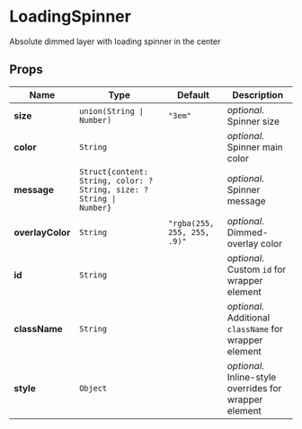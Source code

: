 # LoadingSpinner

Absolute dimmed layer with loading spinner in the center

## Props
|Name|Type|Default|Description|
|----|----|-------|-----------|
| **size** | <code>union(String &#124; Number)</code> | <code>"3em"</code> | *optional*. Spinner size |
| **color** | <code>String</code> |  | *optional*. Spinner main color |
| **message** | <code>Struct{content: String, color: ?String, size: ?String &#124; Number}</code> |  | *optional*. Spinner message |
| **overlayColor** | <code>String</code> | <code>"rgba(255, 255, 255, .9)"</code> | *optional*. Dimmed-overlay color |
| **id** | <code>String</code> |  | *optional*. Custom `id` for wrapper element |
| **className** | <code>String</code> |  | *optional*. Additional `className` for wrapper element |
| **style** | <code>Object</code> |  | *optional*. Inline-style overrides for wrapper element |